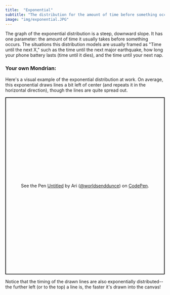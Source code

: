 ```yaml
---
title:  "Exponential"
subtitle: "The distribution for the amount of time before something occurs."
image: "img/exponential.JPG"
---
```

The graph of the exponential distribution is a steep, downward slope. It has one parameter: the amount of time it usually takes before something occurs. The situations this distribution models are usually framed as "Time until the next X," such as the time until the next major earthquake, how long your phone battery lasts (time until it dies), and the time until your next nap. 
### Your own Mondrian:
Here's a visual example of the exponential distribution at work. On average, this exponential draws lines a bit left of center (and repeats it in the horizontal direction), though the lines are quite spread out.
<p class="codepen" data-height="560" data-theme-id="dark" data-default-tab="result" data-slug-hash="PoQjYbZ" data-user="worldsenddunce" style="height: 560px; box-sizing: border-box; display: flex; align-items: center; justify-content: center; border: 2px solid; margin: 1em 0; padding: 1em;">
  <span>See the Pen <a href="https://codepen.io/worldsenddunce/pen/PoQjYbZ">
  Untitled</a> by Ari (<a href="https://codepen.io/worldsenddunce">@worldsenddunce</a>)
  on <a href="https://codepen.io">CodePen</a>.</span>
</p>
<script async src="https://cpwebassets.codepen.io/assets/embed/ei.js"></script>
Notice that the timing of the drawn lines are also exponentially distributed-- the further left (or to the top) a line is, the faster it's drawn into the canvas!
